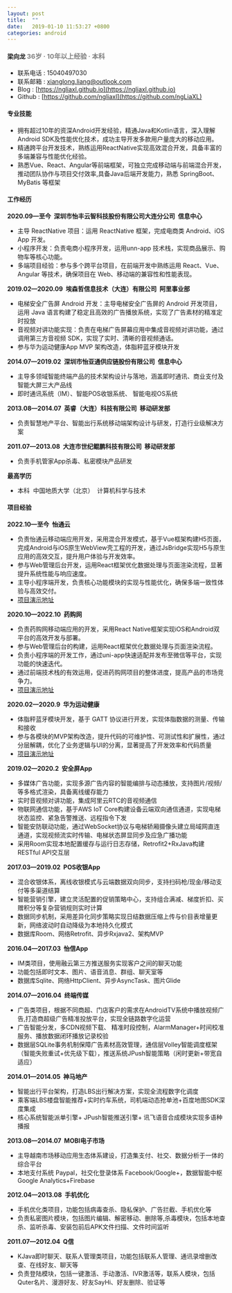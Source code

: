 ```yaml
---
layout: post
title:  ""
date:   2019-01-10 11:53:27 +0800
categories: android
---
```


#### 梁向龙 <span style="font-size:15px;color:grey">36岁 · 10年以上经验 · 本科<span>
- 	联系电话 : 15040497030
-	联系邮箱 : <a href="mailto:xianglong.liang@outlook.com">xianglong.liang@outlook.com</a>
-	Blog : [https://ngliaxl.github.io](https://ngliaxl.github.io)
-	Github : [https://github.com/ngliaxl](https://github.com/ngLiaXL)

####	专业技能
-	拥有超过10年的资深Android开发经验，精通Java和Kotlin语言，深入理解Android SDK及性能优化技术，成功主导开发多款用户量庞大的移动应用。
-	精通跨平台开发技术，熟练运用ReactNative实现高效混合开发，具备丰富的多端兼容与性能优化经验。
-	熟悉Vue、React、Angular等前端框架，可独立完成移动端与前端混合开发，推动团队协作与项目交付效率,具备Java后端开发能力，熟悉 SpringBoot、MyBatis 等框架

####	工作经历 
**2020.09—至今&nbsp;&nbsp;深圳市怡丰云智科技股份有限公司大连分公司&nbsp;&nbsp;信息中心**
- 主导 ReactNative 项目：运用 ReactNative 框架，完成电商类 Android、iOS App 开发。
- 小程序开发：负责电商小程序开发，运用unn-app 技术栈，实现商品展示、购物车等核心功能。
- 多端项目经验：参与多个跨平台项目，在前端开发中熟练运用 React、Vue、Angular 等技术，确保项目在 Web、移动端的兼容性和性能表现。

**2019.02—2020.09&nbsp;&nbsp;埃森哲信息技术（大连）有限公司&nbsp;&nbsp;阿里事业部**
- 电梯安全广告屏 Android 开发：主导电梯安全广告屏的 Android 开发项目，运用 Java 语言构建了稳定且高效的广告播放系统，实现了广告素材的精准定时投放
- 音视频对讲功能实现：负责在电梯广告屏幕应用中集成音视频对讲功能，通过调用第三方音视频 SDK，实现了实时、清晰的音视频通话。
- 参与华为运动健康App MVP 架构改造，体脂秤蓝牙模块开发

**2014.07—2019.02&nbsp;&nbsp;深圳市怡亚通供应链股份有限公司&nbsp;&nbsp;信息中心** 
- 主导多领域智能终端产品的技术架构设计与落地，涵盖即时通讯、商业支付及智能大屏三大产品线
- 即时通讯系统（IM）、智能POS收银系统、 智能电视OS系统

**2013.08—2014.07&nbsp;&nbsp;英睿（大连）科技有限公司&nbsp;&nbsp;移动研发部**
- 负责智慧地产平台、智能出行系统移动端架构设计与研发，打造行业级解决方案

**2011.07—2013.08&nbsp;&nbsp;大连市世纪鲲鹏科技有限公司&nbsp;&nbsp;移动研发部**
- 负责手机管家App杀毒、私密模块产品研发

**最高学历**
-   本科&nbsp;&nbsp;中国地质大学（北京）&nbsp;&nbsp;计算机科学与技术

####	项目经验
**2022.10—至今&nbsp;&nbsp;怡通云**
-	负责怡通云移动端应用开发，采用混合开发模式，基于Vue框架构建H5页面，完成Android与iOS原生WebView壳工程的开发，通过JsBridge实现H5与原生应用的高效交互，提升用户体验与开发效率。
-	参与Web管理后台开发，运用React框架优化数据处理与页面渲染流程，显著提升系统性能与响应速度。
-	主导小程序端开发，负责核心功能模块的实现与性能优化，确保多端一致性体验与高效交付。  
-	[项目演示地址](https://a.vmall.com/app/C103967345)

**2020.10—2022.10&nbsp;&nbsp;药购网** 
-	负责药购网移动端应用的开发，采用React Native框架实现iOS和Android双平台的高效开发与部署。
-	参与Web管理后台的构建，运用React框架优化数据处理与页面渲染流程。
-	负责小程序端的开发工作，通过uni-app快速适配并发布至微信等平台，实现功能的快速迭代。
-	通过前端技术栈的有效运用，促进药购网项目的整体进度，提高产品的市场竞争力。
-	[项目演示地址](https://a.vmall.com/app/C103105531)

**2020.02—2020.9&nbsp;&nbsp;华为运动健康**  
-   体脂秤蓝牙模块开发，基于 GATT 协议进行开发，实现体脂数据的测量、传输和接收
-   参与各模块的MVP架构改造，提升代码的可维护性、可测试性和扩展性，通过分层解耦，优化了业务逻辑与UI的分离，显著提高了开发效率和代码质量
-	[项目演示地址](https://a.vmall.com/app/C10414141)

**2019.02—2020.2&nbsp;&nbsp;安全屏App**
-   多媒体广告功能，实现多源广告内容的智能编排与动态播放，支持图片/视频/等多格式渲染，具备离线缓存能力
-   实时音视频对讲功能，集成阿里云RTC的音视频通信
-   物联网通信功能，基于AWS IoT Core构建设备云端双向通信通道，实现电梯状态监控、紧急告警推送、远程指令下发
-   智能安防联动功能，通过WebSocket协议与电梯轿厢摄像头建立局域网直连通道，实现视频流实时传输、电梯状态屏显同步及应急广播功能
-   采用Room实现本地配置缓存与运行日志存储，Retrofit2+RxJava构建RESTful API交互层

**2017.03—2019.02&nbsp;&nbsp;POS收银App** 
-   混合收银体系，离线收银模式与云端数据双向同步，支持扫码枪/现金/移动支付等多渠道结算
-   智能营销引擎，建立灵活配置的促销策略中心，支持组合满减、梯度折扣、买赠积分等复杂营销规则实时计算
-   数据同步机制，采用差异化同步策略实现日结数据压缩上传与价目表增量更新，网络波动时自动降级为本地持久化模式
-	数据库Room、网络Retrofit、异步Rxjava2、架构MVP

**2016.04—2017.03&nbsp;&nbsp;怡信App**
-   IM类项目，使用融云第三方推送服务实现客户之间的聊天功能  
-   功能包括即时文本、图片、语音消息、群组、聊天室等    
-   数据库Sqlite、网络HttpClient、异步AsyncTask、图片Glide

**2014.07—2016.04&nbsp;&nbsp;终端传媒**
-	广告类项目，根据不同商超、门店客户的需求在AndroidTV系统中播放视频广告,打造商超级广告精准投放平台，实现全链路数字化运营
-   广告智能分发，多CDN视频下载、 精准时段控制，AlarmManager+时间校准服务、播放数据闭环播放记录校验
-   数据层SQLite事务机制保障广告素材高效管理，通信层Volley智能调度框架（智能失败重试+优先级下载），推送系统JPush智能策略（闲时更新+带宽自适应）

<!--
-	**2014.07—2015.06，怡亚通，宇商网**  
项目简介：     
• 电商类项目，功能包括商品展示、下单、支付、定位等  
• 微信、支付宝、QQ、微博分享登录、高德定位  
• 数据库Sqlite、网络Volley、异步AsyncTask、图片Volley的NetworkImageView  
职责：   
• 负责整体项目设计及研发
-->

<!--
-	**2014.05—2014.07，英睿，中国故事**  
项目简介：     
• 电商酒类项目，功能包括扫描二维码分享品酒经验、文章发布等  
• 支付宝、微信支付宝、zbar二维码  
• 网络Volley  
职责：   
• 负责整体项目设计及研发
-->


**2014.01—2014.05&nbsp;&nbsp;神马地产** 
-   智能出行平台架构，打造LBS出行解决方案，实现全流程数字化调度
-   乘客端LBS楼盘智能推荐+实时约车系统，司机端动态抢单池+百度地图SDK深度集成
-   核心系统智能派单引擎+ JPush智能推送引擎+ 讯飞语音合成模块实现多语种播报

**2013.08—2014.07&nbsp;&nbsp;MOBI电子市场**
-   主导越南市场移动应用生态体系建设，打造集支付、社交、数据分析于一体的综合平台
-   本地支付系统 Paypal，社交化登录体系 Facebook/Google+，数据智能中枢 Google Analytics+Firebase

**2012.04—2013.08&nbsp;&nbsp;手机优化** 
-   手机优化类项目，功能包括病毒查杀、隐私保护、广告拦截、手机优化等   
-   负责私密图片模块，包括图片编辑、解密移动、删除等,杀毒模块，包括本地查杀、监听杀毒、安装包前后APK文件扫描、文件时间监听

**2011.07—2012.04&nbsp;&nbsp;Q信**  
-	KJava即时聊天、联系人管理类项目，功能包括联系人管理、通讯录增删改查、在线好友、聊天等  
-	负责登陆模块，包括一键激活、手动激活、IVR激活等，联系人模块，包括Quter名片、漫游好友、好友SayHi、好友删除、验证等
